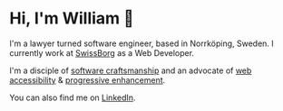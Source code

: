# Hi, I'm William 👋

I'm a lawyer turned software engineer, based in Norrköping, Sweden. I currently work at [SwissBorg](https://www.swissborg.com) as a Web Developer.

I'm a disciple of [software craftsmanship](https://en.wikipedia.org/wiki/Software_craftsmanship) and an advocate of [web accessibility](https://en.wikipedia.org/wiki/Web_accessibility) & [progressive enhancement](https://en.wikipedia.org/wiki/Progressive_enhancement).

You can also find me on [LinkedIn](https://linkedin.com/in/daghouz).
